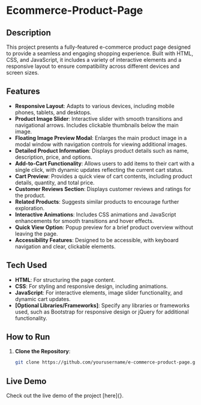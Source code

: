 # Ecommerce-Product-Page
## Description

This project presents a fully-featured e-commerce product page designed to provide a seamless and engaging shopping experience. Built with HTML, CSS, and JavaScript, it includes a variety of interactive elements and a responsive layout to ensure compatibility across different devices and screen sizes.

## Features

- **Responsive Layout**: Adapts to various devices, including mobile phones, tablets, and desktops.
- **Product Image Slider**: Interactive slider with smooth transitions and navigational arrows. Includes clickable thumbnails below the main image.
- **Floating Image Preview Modal**: Enlarges the main product image in a modal window with navigation controls for viewing additional images.
- **Detailed Product Information**: Displays product details such as name, description, price, and options.
- **Add-to-Cart Functionality**: Allows users to add items to their cart with a single click, with dynamic updates reflecting the current cart status.
- **Cart Preview**: Provides a quick view of cart contents, including product details, quantity, and total price.
- **Customer Reviews Section**: Displays customer reviews and ratings for the product.
- **Related Products**: Suggests similar products to encourage further exploration.
- **Interactive Animations**: Includes CSS animations and JavaScript enhancements for smooth transitions and hover effects.
- **Quick View Option**: Popup preview for a brief product overview without leaving the page.
- **Accessibility Features**: Designed to be accessible, with keyboard navigation and clear, clickable elements.

## Tech Used

- **HTML**: For structuring the page content.
- **CSS**: For styling and responsive design, including animations.
- **JavaScript**: For interactive elements, image slider functionality, and dynamic cart updates.
- **[Optional Libraries/Frameworks]**: Specify any libraries or frameworks used, such as Bootstrap for responsive design or jQuery for additional functionality.

## How to Run

1. **Clone the Repository**: 
   ```bash
   git clone https://github.com/yourusername/e-commerce-product-page.git

## Live Demo
Check out the live demo of the project [here]{}.

